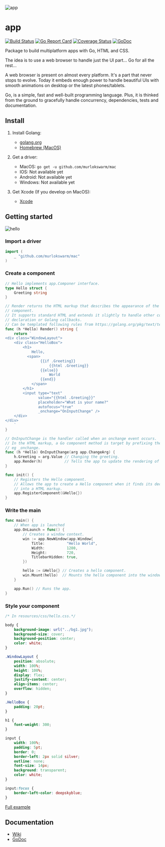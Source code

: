 ![app](https://github.com/murlokswarm/app/blob/master/logo/mur_logo-alt2-gris-small.png)
# app
[![Build Status](https://travis-ci.org/murlokswarm/app.svg?branch=master)](https://travis-ci.org/murlokswarm/app)
[![Go Report Card](https://goreportcard.com/badge/github.com/murlokswarm/app)](https://goreportcard.com/report/github.com/murlokswarm/app)
[![Coverage Status](https://coveralls.io/repos/github/murlokswarm/app/badge.svg?branch=master)](https://coveralls.io/github/murlokswarm/app?branch=master)
[![GoDoc](https://godoc.org/github.com/murlokswarm/app?status.svg)](https://godoc.org/github.com/murlokswarm/app)

Package to build multiplatform apps with Go, HTML and CSS.

The idea is to use a web browser to handle just the UI part... 
Go for all the rest...

A web browser is present on almost every platform. 
It's a part that never stops to evolve. 
Today it embeds enough power to handle beautiful UIs with smooth animations on desktop or the latest phones/tablets.

Go, is a simple, fast and well-built programming language. 
Plus, it is thinked from the ground to gracefully handle concurrency, dependencies, tests and documentation.

## Install
1. Install Golang:
    - [golang.org](https://golang.org/doc/install)
    - [Homebrew (MacOS)](http://www.golangbootcamp.com/book/get_setup)

2. Get a driver:
    - MacOS: ```go get -u github.com/murlokswarm/mac```
    - IOS: Not available yet
    - Android: Not available yet
    - Windows: Not available yet

3.  Get Xcode  (If you develop on MacOS): 
    - [Xcode](https://itunes.apple.com/us/app/xcode/id497799835?mt=12)

## Getting started
![hello](https://github.com/murlokswarm/examples/blob/master/mac/hello/capture-1.png)

### Import a driver
```Go
import (
	_ "github.com/murlokswarm/mac"
)
```

### Create a component
```Go
// Hello implements app.Componer interface.
type Hello struct {
	Greeting string
}

// Render returns the HTML markup that describes the appearance of the
// component.
// It supports standard HTML and extends it slightly to handle other component
// declaration or Golang callbacks.
// Can be templated following rules from https://golang.org/pkg/text/template.
func (h *Hello) Render() string {
	return `
<div class="WindowLayout">    
    <div class="HelloBox">
        <h1>
            Hello,
          <span>
                {{if .Greeting}}
                    {{html .Greeting}}
                {{else}}
                    World
                {{end}}
            </span>
        </h1>
        <input type="text"
               value="{{html .Greeting}}"
               placeholder="What is your name?"
               autofocus="true"
               _onchange="OnInputChange" />
    </div>
</div>
    `
}

// OnInputChange is the handler called when an onchange event occurs.
// In the HTML markup, a Go component method is target by prefixing the event with "_".
// eg _onchange.
func (h *Hello) OnInputChange(arg app.ChangeArg) {
	h.Greeting = arg.Value // Changing the greeting.
	app.Render(h)          // Tells the app to update the rendering of the component.
}

func init() {
	// Registers the Hello component.
	// Allows the app to create a Hello component when it finds its declaration
	// into a HTML markup.
	app.RegisterComponent(&Hello{})
}
```

### Write the main
```go
func main() {
    // When app is launched
	app.OnLaunch = func() {
		// Creates a window context.
		win := app.NewWindow(app.Window{
			Title:          "Hello World",
			Width:          1280,
			Height:         720,
			TitlebarHidden: true,
		})

		hello := &Hello{} // Creates a hello component.
		win.Mount(hello)  // Mounts the hello component into the window context.
	}

	app.Run() // Runs the app.
}

```

### Style your component
```css
/* In resources/css/hello.css.*/

body {
    background-image: url("../bg1.jpg");
    background-size: cover;
    background-position: center;
    color: white;
}

.WindowLayout {
    position: absolute;
    width: 100%;
    height: 100%;
    display: flex;
    justify-content: center;
    align-items: center;
    overflow: hidden;
}

.HelloBox {
    padding: 20pt;
}

h1 {
    font-weight: 300;
}

input {
    width: 100%;
    padding: 5pt;
    border: 0;
    border-left: 2px solid silver;
    outline: none;
    font-size: 14px;
    background: transparent;
    color: white;
}

input:focus {
    border-left-color: deepskyblue;
}
```

[Full example](https://github.com/murlokswarm/examples/tree/master/mac/hello)

## Documentation
- [Wiki](https://github.com/murlokswarm/app/wiki)
- [GoDoc](https://godoc.org/github.com/murlokswarm/app)
